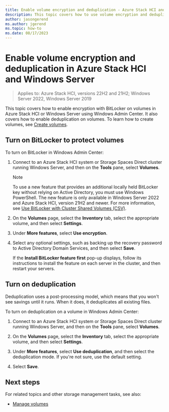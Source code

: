 ```yaml
---
title: Enable volume encryption and deduplication - Azure Stack HCI and Windows Server
description: This topic covers how to use volume encryption and deduplication in Azure Stack HCI and Windows Server using Windows Admin Center.
author: jasongerend
ms.author: jgerend
ms.topic: how-to
ms.date: 08/17/2023
---
```


# Enable volume encryption and deduplication in Azure Stack HCI and Windows Server

> Applies to: Azure Stack HCI, versions 22H2 and 21H2; Windows Server 2022, Windows Server 2019

This topic covers how to enable encryption with BitLocker on volumes in Azure Stack HCI or Windows Server using Windows Admin Center. It also covers how to enable deduplication on volumes. To learn how to create volumes, see [Create volumes](create-volumes.md).

## Turn on BitLocker to protect volumes

To turn on BitLocker in Windows Admin Center:

1. Connect to an Azure Stack HCI system or Storage Spaces Direct cluster running Windows Server, and then on the **Tools** pane, select **Volumes**.

    >[!NOTE]
    > To use a new feature that provides an additional locally held BitLocker key without relying on Active Directory, you must use Windows PowerShell. The new feature is only available in Windows Server 2022 and Azure Stack HCI, version 21H2 and newer. For more information, see [Use BitLocker with Cluster Shared Volumes (CSV)](/windows-server/failover-clustering/bitlocker-on-csv-in-ws-2022).

1. On the **Volumes** page, select the **Inventory** tab, select the appropriate volume, and then select **Settings**.
1. Under **More features**, select **Use encryption**.
1. Select any optional settings, such as backing up the recovery password to Active Directory Domain Services, and then select **Save**.

   If the **Install BitLocker feature first** pop-up displays, follow its instructions to install the feature on each server in the cluster, and then restart your servers.

## Turn on deduplication

Deduplication uses a post-processing model, which means that you won't see savings until it runs. When it does, it deduplicates all existing files.

To turn on deduplication on a volume in Windows Admin Center:

1. Connect to an Azure Stack HCI system or Storage Spaces Direct cluster running Windows Server, and then on the **Tools** pane, select **Volumes**.
1. On the **Volumes** page, select the **Inventory** tab, select the appropriate volume, and then select **Settings**.
1. Under **More features**, select  **Use deduplication**, and then select the deduplication mode. If you're not sure, use the default setting.

1. Select **Save**.

## Next steps

For related topics and other storage management tasks, see also:

- [Manage volumes](manage-volumes.md)
